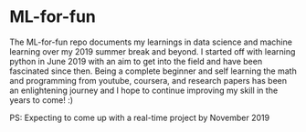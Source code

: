 # ML-for-fun
The ML-for-fun repo documents my learnings in data science and machine learning over my 2019 summer break and beyond. I started
off with learning python in June 2019 with an aim to get into the field and have been fascinated since then. Being a complete 
beginner and self learning the math and programming from youtube, coursera, and research papers has been an enlightening journey
and I hope to continue improving my skill in the years to come! :)

PS: Expecting to come up with a real-time project by November 2019

